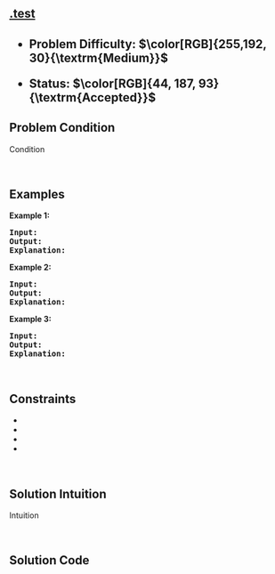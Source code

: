 <!-- <style>

.hard{
    color: rgb(255 55 95)
}

.medium{
    color: rgb(255 192 30)
}

.easy{
    color: rgb(0 184 163)
}

.accepted{
    color: rgb(44 187 93)
}

.error{
    color:rgb(239 71 67)
}

</style> -->

<h2><a href="https://leetcode.com/problems/test-123">.test</a><h2>

<ul>
<li><p>Problem Difficulty: $\color[RGB]{255,192, 30}{\textrm{Medium}}$</p></li>
<li><p>Status: $\color[RGB]{44, 187, 93}{\textrm{Accepted}}$</strong></p>
</ul>

<h2>Problem Condition</h2>
<p>Condition</p>

<p>&nbsp;</p>
<h2>Examples</h2>
<p><strong class="example">Example 1:</strong></p>

<pre><strong>Input:</strong> 
<strong>Output:</strong> 
<strong>Explanation:</strong> 
</pre>

<p><strong class="example">Example 2:</strong></p>

<pre><strong>Input:</strong> 
<strong>Output:</strong> 
<strong>Explanation:</strong>
</pre>

<p><strong class="example">Example 3:</strong></p>

<pre><strong>Input:</strong> 
<strong>Output:</strong> 
<strong>Explanation:</strong> 
</pre>

<p>&nbsp;</p>
<h2>Constraints</h2>
<ul>
	<li><code></code></li>
	<li><code></code></li>
	<li><code></code></li>
	<li><code></code></li>
</ul>

<p>&nbsp;</p>
<h2>Solution Intuition</h2>
<p>Intuition</p>

<p>&nbsp;</p>
<h2>Solution Code</h2>

```python
```

